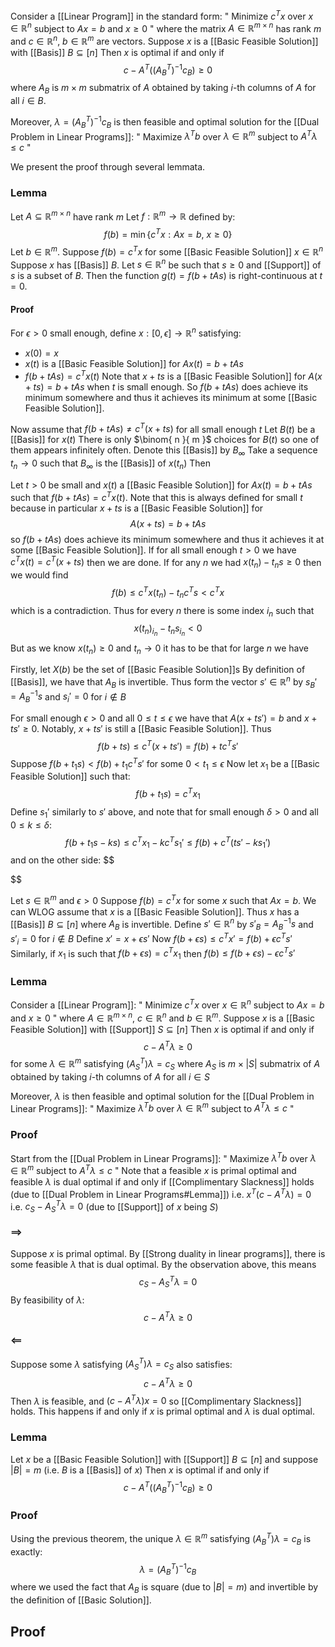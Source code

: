 Consider a [[Linear Program]] in the standard form:
" Minimize $c^Tx$ over $x\in \mathbb{R}^{n}$ subject to $Ax=b$ and $x\geq 0$ "
where the matrix $A\in \mathbb{R}^{m\times n}$ has rank $m$
and $c\in \mathbb{R}^{n},\ b\in \mathbb{R}^{m}$ are vectors.
Suppose $x$ is a [[Basic Feasible Solution]] with [[Basis]] $B\subseteq[n]$
Then $x$ is optimal
if and only if
$$
c - A^{T}((A_{B}^{T})^{-1}c_{B}) \geq 0
$$
where $A_{B}$ is $m\times m$ submatrix of $A$
obtained by taking $i$-th columns of $A$ for all $i\in B$.

Moreover, $\lambda=(A_{B}^{T})^{-1}c_{B}$ is then feasible and optimal solution 
for the [[Dual Problem in Linear Programs]]:
" Maximize $\lambda^{T}b$ over $\lambda \in \mathbb{R}^{m}$ subject to $A^{T}\lambda\leq c$ "

We present the proof through several lemmata.
### Lemma
Let $A\subseteq \mathbb{R}^{m\times n}$ have rank $m$
Let $f:\mathbb{R}^{m}\to \mathbb{R}$ defined by:
$$
f(b)=\min \{ c^{T}x : Ax=b,\ x\geq 0 \}
$$
Let $b\in \mathbb{R}^{m}$.
Suppose $f(b)=c^{T}x$ for some [[Basic Feasible Solution]] $x\in \mathbb{R}^{n}$
Suppose $x$ has [[Basis]] $B$.
Let $s \in \mathbb{R}^{n}$ be such that $s\geq0$ and [[Support]] of $s$ is a subset of $B$.
Then the function $g(t)=f(b+tAs)$ is right-continuous at $t=0$.
#### Proof
For $\epsilon>0$ small enough, define $x:[0,\epsilon]\to \mathbb{R}^{n}$ satisfying:
- $x(0)=x$
- $x(t)$ is a [[Basic Feasible Solution]] for $Ax(t)=b+tAs$
- $f(b+tAs)=c^{T}x(t)$
Note that $x+ts$ is a [[Basic Feasible Solution]] for $A(x+ts)=b+tAs$
when $t$ is small enough.
So $f(b+tAs)$ does achieve its minimum somewhere
and thus it achieves its minimum at some [[Basic Feasible Solution]].

Now assume that $f(b+tAs)\neq c^{T}(x+ts)$ for all small enough $t$
Let $B(t)$ be a [[Basis]] for $x(t)$
There is only $\binom{ n }{ m }$ choices for $B(t)$ 
so one of them appears infinitely often.
Denote this [[Basis]] by $B_{\infty}$
Take a sequence $t_{n}\to 0$
such that $B_{\infty}$ is the [[Basis]] of $x(t_{n})$
Then 





Let $t>0$ be small and $x(t)$ a [[Basic Feasible Solution]] for $Ax(t)=b+tAs$
such that $f(b+tAs)=c^{T}x(t)$.
Note that this is always defined for small $t$
because in particular $x+ts$ is a [[Basic Feasible Solution]] for 
$$
A(x+ts)=b+tAs
$$
so $f(b+tAs)$ does achieve its minimum somewhere 
and thus it achieves it at some [[Basic Feasible Solution]].
If for all small enough $t>0$ we have $c^{T}x(t)=c^{T}(x+ts)$ then we are done.
If for any $n$ we had $x(t_{n})-t_{n}s\geq 0$ 
then we would find 
$$
f(b)\leq c^{T}x(t_{n})-t_{n}c^{T}s<c^{T}x
$$
which is a contradiction.
Thus for every $n$ there is some index $i_n$ such that
$$
x(t_{n})_{i_{n}} - t_{n} s_{i_{n}} <0
$$
But as we know $x(t_{n})\geq 0$ and $t_{n}\to 0$
it has to be that for large $n$ we have 



Firstly, let $X(b)$ be the set of [[Basic Feasible Solution]]s 
By definition of [[Basis]], we have that $A_{B}$ is invertible.
Thus form the vector $s'\in \mathbb{R}^{n}$ 
by $s_{B}'=A_{B}^{-1}s$ and $s_{i}'=0$ for $i\not\in B$

For small enough $\epsilon>0$ and all $0\leq t\leq\epsilon$
we have that $A(x+t s')=b$ and $x+ts'\geq 0$.
Notably, $x+ts'$ is still a [[Basic Feasible Solution]].
Thus
$$
f(b+ts) \leq c^{T}(x+ts')=f(b) + t c^{T}s'
$$
Suppose $f(b+t_{1}s)<f(b)+t_{1}c^{T}s'$ for some $0<t_{1}\leq \epsilon$
Now let $x_{1}$ be a [[Basic Feasible Solution]] such that:
$$
f(b+t_{1}s) = c^{T}x_{1}
$$
Define $s_{1}'$ similarly to $s'$ above,
and note that for small enough $\delta>0$ and all $0\leq k\leq \delta$:
$$
f(b+t_{1}s-ks) \leq c^{T}x_{1} - kc^{T}s_{1}' \leq f(b) + c^{T} (ts'-ks_{1}')
$$
and on the other side:
$$

$$

Let $s \in \mathbb{R}^{m}$ and $\epsilon>0$
Suppose $f(b)=c^{T}x$ for some $x$ such that $Ax=b$.
We can WLOG assume that $x$ is a [[Basic Feasible Solution]].
Thus $x$ has a [[Basis]] $B\subseteq[n]$ where $A_{B}$ is invertible.
Define $s'\in \mathbb{R}^{n}$ by $s'_{B}=A_{B}^{-1}s$ and $s'_{i}=0$ for $i\not\in B$
Define $x'=x+\epsilon s'$
Now $f(b+\epsilon s)\leq c^{T}x' = f(b)+\epsilon c^{T}s'$
Similarly, if $x_{1}$ is such that $f(b+\epsilon s)=c^{T}x_{1}$
then $f(b)\leq f(b+\epsilon s)-\epsilon c^{T}s'$

### Lemma
Consider a [[Linear Program]]:
" Minimize $c^Tx$ over $x\in \mathbb{R}^{n}$ subject to $Ax=b$ and $x\geq 0$ "
where $A\in \mathbb{R}^{m\times n}$, $c\in \mathbb{R}^{n}$ and $b\in \mathbb{R}^{m}$.
Suppose $x$ is a [[Basic Feasible Solution]] with [[Support]] $S\subseteq[n]$
Then $x$ is optimal
if and only if
$$
c - A^{T}\lambda \geq 0
$$
for some $\lambda \in \mathbb{R}^{m}$ satisfying $(A_{S}^{T})\lambda=c_{S}$
where $A_{S}$ is $m\times \lvert S \rvert$ submatrix of $A$
obtained by taking $i$-th columns of $A$ for all $i\in S$

Moreover, $\lambda$ is then feasible and optimal solution 
for the [[Dual Problem in Linear Programs]]:
" Maximize $\lambda^{T}b$ over $\lambda \in \mathbb{R}^{m}$ subject to $A^{T}\lambda\leq c$ "
### Proof
Start from the [[Dual Problem in Linear Programs]]:
" Maximize $\lambda^Tb$ over $\lambda \in \mathbb{R}^{m}$ subject to $A^{T}\lambda\leq c$ "
Note that a feasible $x$ is primal optimal 
and feasible $\lambda$ is dual optimal
if and only if 
[[Complimentary Slackness]] holds (due to [[Dual Problem in Linear Programs#Lemma]])
i.e. $x^{T}(c-A^{T}\lambda)=0$
i.e. $c_{S} - A_{S}^{T}\lambda=0$ (due to [[Support]] of $x$ being $S$)
#### $\implies$
Suppose $x$ is primal optimal.
By [[Strong duality in linear programs]], 
there is some feasible $\lambda$ that is dual optimal.
By the observation above, this means 
$$
c_{S}-A_{S}^{T}\lambda=0
$$
By feasibility of $\lambda$:
$$
c-A^{T}\lambda\geq 0
$$
#### $\impliedby$
Suppose some $\lambda$ satisfying $(A_{S}^{T})\lambda=c_{S}$ also satisfies:
$$
c-A^{T}\lambda\geq 0
$$
Then $\lambda$ is feasible, and $(c-A^{T}\lambda)x=0$ so [[Complimentary Slackness]] holds.
This happens if and only if $x$ is primal optimal and $\lambda$ is dual optimal.

### Lemma
Let $x$ be a [[Basic Feasible Solution]] with [[Support]] $B\subseteq[n]$
and suppose $\lvert B \rvert=m$ (i.e. $B$ is a [[Basis]] of $x$)
Then $x$ is optimal 
if and only if
$$
c-A^{T}((A_{B}^{T})^{-1}c_{B})\geq 0
$$
### Proof
Using the previous theorem, 
the unique $\lambda \in \mathbb{R}^{m}$ satisfying $(A_{B}^{T})\lambda=c_{B}$ is exactly:
$$
\lambda=(A_{B}^{T})^{-1}c_{B}
$$
where we used the fact that $A_{B}$ is square (due to $\lvert B \rvert=m$)
and invertible by the definition of [[Basic Solution]].

## Proof

